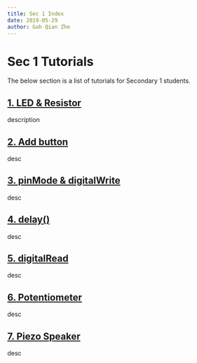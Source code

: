 ```yaml
---
title: Sec 1 Index
date: 2019-05-29
author: Goh Qian Zhe
---
```


# Sec 1 Tutorials

The below section is a list of tutorials for Secondary 1 students.

## [1. LED & Resistor](https://d3lta-v.github.io/SSTuino/tutorials/Sec1/1_LEDResistor.html)

description

## [2. Add button](https://d3lta-v.github.io/SSTuino/tutorials/Sec1/2_addButton.html)

desc

## [3. pinMode & digitalWrite](https://d3lta-v.github.io/SSTuino/tutorials/Sec1/3_pinMode.html)

desc

## [4. delay()](https://d3lta-v.github.io/SSTuino/tutorials/Sec1/4_delay.html)

desc

## [5. digitalRead](https://d3lta-v.github.io/SSTuino/tutorials/Sec1/5_digitalRead.html)

desc

## [6. Potentiometer](https://d3lta-v.github.io/SSTuino/tutorials/Sec1/6_Pot.html)

desc

## [7. Piezo Speaker](https://d3lta-v.github.io/SSTuino/tutorials/Sec1/7_speaker.html)

desc